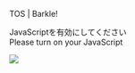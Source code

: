 TOS | Barkle!

JavaScriptを有効にしてください  
Please turn on your JavaScript

![](/static-assets/splash.png?1732690608224)